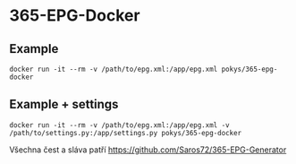 # 365-EPG-Docker
## Example
    docker run -it --rm -v /path/to/epg.xml:/app/epg.xml pokys/365-epg-docker
## Example + settings
    docker run -it --rm -v /path/to/epg.xml:/app/epg.xml -v /path/to/settings.py:/app/settings.py pokys/365-epg-docker
    
Všechna čest a sláva patří https://github.com/Saros72/365-EPG-Generator 

